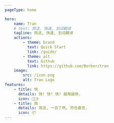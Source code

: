 ```yaml
---
pageType: home

hero:
    name: Tran
    # text: 简洁, 快速, 划词翻译
    tagline: 简洁, 快速, 划词翻译
    actions:
        - theme: brand
          text: Quick Start
          link: /guide/
        - theme: alt
          text: Github
          link: https://github.com/Borber/tran
    image:
        src: /icon.png
        alt: Tran Logo
features:
    - title: 快
      details: 快! 快! 快! 越用越快.
      icon: 🏃🏻‍♀️
    - title: 简
      details: 简洁, 一目了然, 符合直觉.
      icon: 📦
---
```

